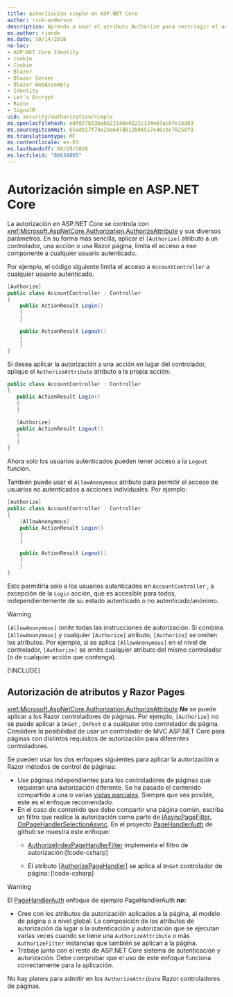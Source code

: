 ```yaml
---
title: Autorización simple en ASP.NET Core
author: rick-anderson
description: Aprenda a usar el atributo Authorize para restringir el acceso a ASP.NET Core controladores y acciones.
ms.author: riande
ms.date: 10/14/2016
no-loc:
- ASP.NET Core Identity
- cookie
- Cookie
- Blazor
- Blazor Server
- Blazor WebAssembly
- Identity
- Let's Encrypt
- Razor
- SignalR
uid: security/authorization/simple
ms.openlocfilehash: edf027b23ba6b22146e4521c134e67ac6fe1bd03
ms.sourcegitcommit: 65add17f74a29a647d812b04517e46cbc78258f9
ms.translationtype: MT
ms.contentlocale: es-ES
ms.lasthandoff: 08/19/2020
ms.locfileid: "88634805"
---
```

# <a name="simple-authorization-in-aspnet-core"></a>Autorización simple en ASP.NET Core

<a name="security-authorization-simple"></a>

La autorización en ASP.NET Core se controla con <xref:Microsoft.AspNetCore.Authorization.AuthorizeAttribute> y sus diversos parámetros. En su forma más sencilla, aplicar el `[Authorize]` atributo a un controlador, una acción o una Razor página, limita el acceso a ese componente a cualquier usuario autenticado.

Por ejemplo, el código siguiente limita el acceso a `AccountController` a cualquier usuario autenticado.

```csharp
[Authorize]
public class AccountController : Controller
{
    public ActionResult Login()
    {
    }

    public ActionResult Logout()
    {
    }
}
```

Si desea aplicar la autorización a una acción en lugar del controlador, aplique el `AuthorizeAttribute` atributo a la propia acción:

```csharp
public class AccountController : Controller
{
   public ActionResult Login()
   {
   }

   [Authorize]
   public ActionResult Logout()
   {
   }
}
```

Ahora solo los usuarios autenticados pueden tener acceso a la `Logout` función.

También puede usar el `AllowAnonymous` atributo para permitir el acceso de usuarios no autenticados a acciones individuales. Por ejemplo:

```csharp
[Authorize]
public class AccountController : Controller
{
    [AllowAnonymous]
    public ActionResult Login()
    {
    }

    public ActionResult Logout()
    {
    }
}
```

Esto permitiría solo a los usuarios autenticados en `AccountController` , a excepción de la `Login` acción, que es accesible para todos, independientemente de su estado autenticado o no autenticado/anónimo.

> [!WARNING]
> `[AllowAnonymous]` omite todas las instrucciones de autorización. Si combina `[AllowAnonymous]` y cualquier `[Authorize]` atributo, `[Authorize]` se omiten los atributos. Por ejemplo, si se aplica `[AllowAnonymous]` en el nivel de controlador, `[Authorize]` se omite cualquier atributo del mismo controlador (o de cualquier acción que contenga).

[!INCLUDE[](~/includes/requireAuth.md)]

<a name="aarp"></a>

## <a name="authorize-attribute-and-no-locrazor-pages"></a>Autorización de atributos y Razor Pages

<xref:Microsoft.AspNetCore.Authorization.AuthorizeAttribute> ***No*** se puede aplicar a los Razor controladores de páginas. Por ejemplo, `[Authorize]` no se puede aplicar a `OnGet` , `OnPost` o a cualquier otro controlador de página. Considere la posibilidad de usar un controlador de MVC ASP.NET Core para páginas con distintos requisitos de autorización para diferentes controladores.

Se pueden usar los dos enfoques siguientes para aplicar la autorización a Razor métodos de control de páginas:

* Use páginas independientes para los controladores de páginas que requieran una autorización diferente. Se ha pasado el contenido compartido a una o varias [vistas parciales](xref:mvc/views/partial). Siempre que sea posible, este es el enfoque recomendado.
* En el caso de contenido que debe compartir una página común, escriba un filtro que realice la autorización como parte de [IAsyncPageFilter. OnPageHandlerSelectionAsync](xref:Microsoft.AspNetCore.Mvc.Filters.IAsyncPageFilter.OnPageHandlerSelectionAsync%2A). En el proyecto [PageHandlerAuth](https://github.com/dotnet/AspNetCore.Docs/tree/master/aspnetcore/security/authorization/simple/samples/3.1/PageHandlerAuth) de github se muestra este enfoque:
  * [AuthorizeIndexPageHandlerFilter](https://github.com/dotnet/AspNetCore.Docs/blob/master/aspnetcore/security/authorization/simple/samples/3.1/PageHandlerAuth/AuthorizeIndexPageHandlerFilter.cs) implementa el filtro de autorización:[!code-csharp[](~/security/authorization/simple/samples/3.1/PageHandlerAuth/Pages/Index.cshtml.cs?name=snippet)]

  * El atributo [[AuthorizePageHandler]](https://github.com/dotnet/AspNetCore.Docs/tree/master/aspnetcore/security/authorization/simple/samples/3.1/PageHandlerAuth/Pages/Index.cshtml.cs#L16) se aplica al `OnGet` controlador de página: [!code-csharp[](~/security/authorization/simple/samples/3.1/PageHandlerAuth/AuthorizeIndexPageHandlerFilter.cs?name=snippet)]

> [!WARNING]
> El [PageHandlerAuth](https://github.com/pranavkm/PageHandlerAuth) enfoque de ejemplo PageHandlerAuth ***no:***
> * Cree con los atributos de autorización aplicados a la página, al modelo de página o a nivel global. La composición de los atributos de autorización da lugar a la autenticación y autorización que se ejecutan varias veces cuando se tiene una `AuthorizeAttribute` o más `AuthorizeFilter` instancias que también se aplican a la página.
> * Trabaje junto con el resto de ASP.NET Core sistema de autenticación y autorización. Debe comprobar que el uso de este enfoque funciona correctamente para la aplicación.

No hay planes para admitir en los `AuthorizeAttribute` Razor controladores de páginas. 
